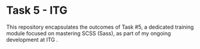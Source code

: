 # Task 5 - ITG
This repository encapsulates the outcomes of Task #5, a dedicated training module focused on mastering SCSS (Sass), as part of my ongoing development at ITG .
